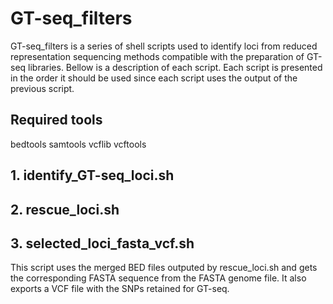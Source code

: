 # GT-seq_filters
GT-seq_filters is a series of shell scripts used to identify loci from reduced representation sequencing methods compatible with the preparation of GT-seq libraries. Bellow is a description of each script. Each script is presented in the order it should be used since each script uses the output of the previous script.

## Required tools
bedtools
samtools
vcflib
vcftools

## 1. identify_GT-seq_loci.sh

## 2. rescue_loci.sh

## 3. selected_loci_fasta_vcf.sh
This script uses the merged BED files outputed by rescue_loci.sh and gets the corresponding FASTA sequence from the FASTA genome file. It also exports a VCF file with the SNPs retained for GT-seq.
